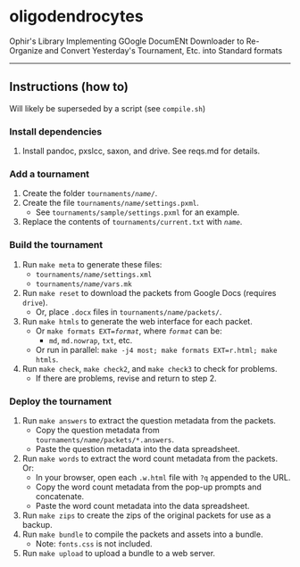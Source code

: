 oligodendrocytes
================

Ophir's Library Implementing GOogle DocumENt Downloader to Re-Organize and Convert Yesterday's Tournament, Etc. into Standard formats

---

## Instructions (how to)

Will likely be superseded by a script (see `compile.sh`)

### Install dependencies

1. Install pandoc, pxslcc, saxon, and drive. See reqs.md for details.

### Add a tournament

1. Create the folder <code>tournaments/_name_/</code>.
2. Create the file <code>tournaments/_name_/settings.pxml</code>.
   * See <code>tournaments/sample/settings.pxml</code> for an example.
3. Replace the contents of `tournaments/current.txt` with <code>_name_</code>.

### Build the tournament

1. Run `make meta` to generate these files:
   * <code>tournaments/_name_/settings.xml</code>
   * <code>tournaments/_name_/vars.mk</code>
2. Run `make reset` to download the packets from Google Docs (requires `drive`).
   * Or, place `.docx` files in <code>tournaments/_name_/packets/</code>.
3. Run `make htmls` to generate the web interface for each packet.
   * Or <code>make formats EXT=_format_</code>, where <code>_format_</code> can be:
     * `md`, `md.nowrap`, `txt`, etc.
   * Or run in parallel: `make -j4 most; make formats EXT=r.html; make htmls`.
4. Run `make check`, `make check2`, and `make check3` to check for problems.
   * If there are problems, revise and return to step 2.

### Deploy the tournament

1. Run `make answers` to extract the question metadata from the packets.
   * Copy the question metadata from <code>tournaments/_name_/packets/\*.answers</code>.
   * Paste the question metadata into the data spreadsheet.
2. Run `make words` to extract the word count metadata from the packets. Or:
   * In your browser, open each `.w.html` file with `?q` appended to the URL.
   * Copy the word count metadata from the pop-up prompts and concatenate.
   * Paste the word count metadata into the data spreadsheet.
3. Run `make zips` to create the zips of the original packets for use as a backup.
4. Run `make bundle` to compile the packets and assets into a bundle.
   * Note: `fonts.css` is not included.
5. Run `make upload` to upload a bundle to a web server.
